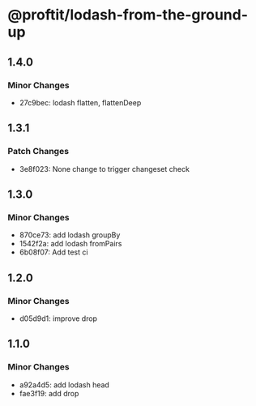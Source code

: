 # @proftit/lodash-from-the-ground-up

## 1.4.0

### Minor Changes

- 27c9bec: lodash flatten, flattenDeep

## 1.3.1

### Patch Changes

- 3e8f023: None change to trigger changeset check

## 1.3.0

### Minor Changes

- 870ce73: add lodash groupBy
- 1542f2a: add lodash fromPairs
- 6b08f07: Add test ci

## 1.2.0

### Minor Changes

- d05d9d1: improve drop

## 1.1.0

### Minor Changes

- a92a4d5: add lodash head
- fae3f19: add drop
